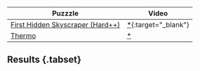
|Puzzzle|Video|
|--|--|
| [First Hidden Skyscraper (Hard++)](https://cracking-the-cryptic.web.app/sudoku/n7hqf83H9P) | [*](https://www.youtube.com/watch?v=_Q9E_AUdzN0&t=1949s){:target="_blank"} |
|[Thermo](https://cracking-the-cryptic.web.app/sudoku/rttQ3883Fn)|[*](https://www.youtube.com/watch?v=Kgw2d0X5vDU&t=344s)

## Results {.tabset}


